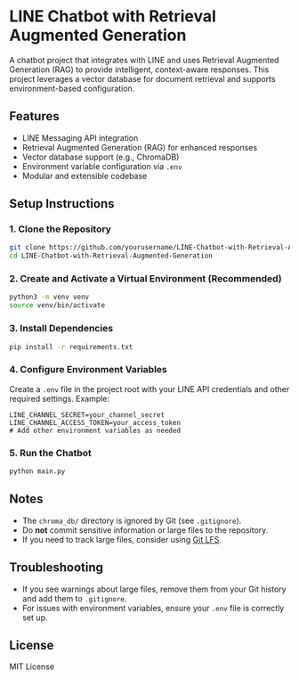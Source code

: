# LINE Chatbot with Retrieval Augmented Generation

A chatbot project that integrates with LINE and uses Retrieval Augmented Generation (RAG) to provide intelligent, context-aware responses. This project leverages a vector database for document retrieval and supports environment-based configuration.

## Features
- LINE Messaging API integration
- Retrieval Augmented Generation (RAG) for enhanced responses
- Vector database support (e.g., ChromaDB)
- Environment variable configuration via `.env`
- Modular and extensible codebase

## Setup Instructions

### 1. Clone the Repository
```sh
git clone https://github.com/yourusername/LINE-Chatbot-with-Retrieval-Augmented-Generation.git
cd LINE-Chatbot-with-Retrieval-Augmented-Generation
```

### 2. Create and Activate a Virtual Environment (Recommended)
```sh
python3 -m venv venv
source venv/bin/activate
```

### 3. Install Dependencies
```sh
pip install -r requirements.txt
```

### 4. Configure Environment Variables
Create a `.env` file in the project root with your LINE API credentials and other required settings. Example:
```env
LINE_CHANNEL_SECRET=your_channel_secret
LINE_CHANNEL_ACCESS_TOKEN=your_access_token
# Add other environment variables as needed
```

### 5. Run the Chatbot
```sh
python main.py
```

## Notes
- The `chroma_db/` directory is ignored by Git (see `.gitignore`).
- Do **not** commit sensitive information or large files to the repository.
- If you need to track large files, consider using [Git LFS](https://git-lfs.github.com/).

## Troubleshooting
- If you see warnings about large files, remove them from your Git history and add them to `.gitignore`.
- For issues with environment variables, ensure your `.env` file is correctly set up.

## License
MIT License 